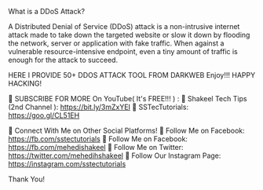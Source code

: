 What is a DDoS Attack?

A Distributed Denial of Service (DDoS) attack is a non-intrusive internet attack made to take down the targeted website or slow it down by flooding the network, server or application with fake traffic. When against a vulnerable resource-intensive endpoint, even a tiny amount of traffic is enough for the attack to succeed.

HERE I PROVIDE 50+ DDOS ATTACK TOOL FROM DARKWEB
Enjoy!!!
HAPPY HACKING!

🔴 SUBSCRIBE FOR MORE On YouTube( It's FREE!!! ) : 
🔗 Shakeel Tech Tips (2nd Channel ): https://bit.ly/3mZxYEI
🔗 SSTecTutorials: https://goo.gl/CL51EH


🔴 Connect With Me on Other Social Platforms!
🔗 Follow Me on Facebook: https://fb.com/sstectutorials
🔗 Follow Me on Facebook: https://fb.com/mehedishakeel
🔗 Follow Me on Twitter: https://twitter.com/mehedihshakeel
🔗 Follow Our Instagram Page: https://instagram.com/sstectutorials

Thank You!
